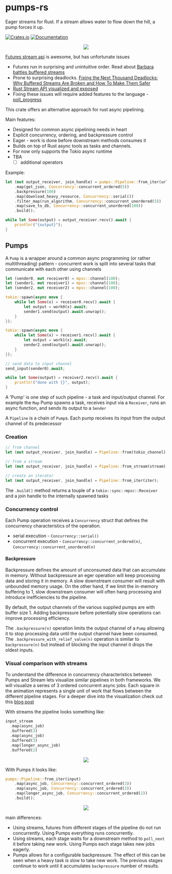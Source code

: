# pumps-rs

Eager streams for Rust. If a stream allows water to flow down the hill, a pump forces it up.

[![Crates.io](https://img.shields.io/crates/v/pumps)](https://crates.io/crates/pumps)
[![Documentation](https://docs.rs/pumps/badge.svg)](https://docs.rs/pumps)

<p align="center">
    <img src="https://github.com/user-attachments/assets/1b01e3a8-f1a6-47dd-8f0e-804ff3c9a32a">
</p>

[Futures stream api](https://docs.rs/futures/latest/futures/stream/index.html#) is awesome, but has unfortunate issues

- Futures run in surprising and unintuitive order. Read about [Barbara battles buffered streams](https://rust-lang.github.io/wg-async/vision/submitted_stories/status_quo/barbara_battles_buffered_streams.html)
- Prone to surprising deadlocks. [Fixing the Next Thousand Deadlocks: Why Buffered Streams Are Broken and How To Make Them Safer](https://blog.polybdenum.com/2022/07/24/fixing-the-next-thousand-deadlocks-why-buffered-streams-are-broken-and-how-to-make-them-safer.html)
- [Rust Stream API visualized and exposed](https://github.com/alexpusch/rust-magic-patterns/blob/master/rust-stream-visualized/Readme.md)
- Fixing these issues will require added features to the language - [poll_progress](https://without.boats/blog/poll-progress/)

This crate offers an alternative approach for rust async pipelining.

Main features:

- Designed for common async pipelining needs in heart
- Explicit concurrency, ordering, and backpressure control
- Eager - work is done before downstream methods consumes it
- Builds on top of Rust async tools as tasks and channels.
- For now only supports the Tokio async runtime
- TBA
    - [ ] additional operators

Example:

```rust
let (mut output_receiver, join_handle) = pumps::Pipeline::from_iter(urls)
    .map(get_json, Concurrency::concurrent_ordered(5))
    .backpressure(100)
    .map(download_heavy_resource, Concurrency::serial())
    .filter_map(run_algorithm, Concurrency::concurrent_unordered(5))
    .map(save_to_db, Concurrency::concurrent_unordered(100))
    .build();

while let Some(output) = output_receiver.recv().await {
    println!("{output}");
}
```

## Pumps

A `Pump` is a wrapper around a common async programming (or rather multithreading) pattern - concurrent work is split into several tasks that communicate with each other using channels

```rust
let (sender0, mut receiver0) = mpsc::channel(100);
let (sender1, mut receiver1) = mpsc::channel(100);
let (sender2, mut receiver2) = mpsc::channel(100);

tokio::spawn(async move {
    while let Some(x) = receiver0.recv().await {
        let output = work0(x).await;
        sender1.send(output).await.unwrap();
    }
});

tokio::spawn(async move {
    while let Some(x) = receiver1.recv().await {
        let output = work1(x).await;
        sender2.send(output).await.unwrap();
    }
});

// send data to input channel
send_input(sender0).await;

while let Some(output) = receiver2.recv().await {
    println!("done with {}", output);
}
```

A 'Pump' is one step of such pipeline - a task and input/output channel. For example the `Map` Pump spawns a task, receives input via a `Receiver`, runs an async function, and sends its output to a `Sender`

A `Pipeline` is a chain of `Pump`s. Each pump receives its input from the output channel of its predecessor

### Creation

```rust
// from channel
let (mut output_receiver, join_handle) = Pipeline::from(tokio_channel);

// from a stream
let (mut output_receiver, join_handle) = Pipeline::from_stream(stream);

// create an iterator
let (mut output_receiver, join_handle) = Pipeline::from_iter(iter);
```

The `.build()` method returns a touple of a `tokio::sync::mpsc::Receiver` and a join handle to the internally spawned tasks

### Concurrency control

Each Pump operation receives a `Concurrency` struct that defines the concurrency characteristics of the operation.

- serial execution - `Concurrency::serial()`
- concurrent execution - `Concurrency::concurrent_ordered(n)`, `Concurrency::concurrent_unordered(n)`

#### Backpressure
Backpressure defines the amount of unconsumed data that can accumulate in memory. Without backpressure an eger operation will keep processing data and storing it in memory. A slow downstream consumer will result with unbounded memory usage. On the other hand, if we limit the in-memory buffering to 1, slow downstream consumer will often hang processing and introduce inefficiencies to the pipeline.

By default, the output channels of the various supplied pumps are with buffer size 1. Adding backpressure before potentially slow operations can improve processing efficiency.

The `.backpressure(n)` operation limits the output channel of a `Pump` allowing it to stop processing data until the output channel have been consumed.
The `.backpressure_with_relief_valve(n)` operation is similar to `backpressure(n)` but instead of blocking the input channel it drops the oldest inputs.

### Visual comparison with streams
To understand the difference in concurrency characteristics between Pumps and Stream lets visualize similar pipelines in both frameworks.
We will visualize a series of 3 ordered concurrent async jobs. Each square in the animation represents a single unit of work that flows between the different pipeline stages. For a deeper dive into the visualization check out this [blog post](https://github.com/alexpusch/rust-magic-patterns/blob/master/rust-stream-visualized/Readme.md)

With streams the pipeline looks something like:
```rust
input_stream
  .map(async_job)
  .buffered(3)
  .map(async_job)
  .buffered(3)
  .map(longer_async_job)
  .buffered(2)
```
<p align="center">
    <img src="https://github.com/user-attachments/assets/07ef26e4-5d7b-482e-a38c-9499ae51088c">
</p>

With Pumps it looks like:
```rust
pumps::Pipeline::from_iter(input)
    .map(async_job, Concurrency::concurrent_ordered(3))
    .map(async_job, Concurrency::concurrent_ordered(3))
    .map(longer_async_job, Concurrency::concurrent_ordered(2))
    .build();
```
<p align="center">
    <img src="https://github.com/user-attachments/assets/1b01e3a8-f1a6-47dd-8f0e-804ff3c9a32a">
</p>

main differences:
- Using streams, futures from different stages of the pipeline do not run concurrently. Using Pumps everything runs concurrently.
- Using streams, each stage waits for a downstream method to `poll_next` it before taking new work. Using Pumps each stage takes new jobs eagerly.
- Pumps allows for a configurable backpressure. The effect of this can be seen when a heavy task is slow to take new work. The previous stages continue to work until it accumulates `backpressure` number of results. 
